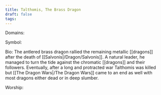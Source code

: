 ```yaml
---
title: Talthomis, The Brass Dragon
draft: false
tags:
---
```

 
Domains:

Symbol:

Bio: The antlered brass dragon rallied the remaining metallic [[dragons]] after the death of [[Salvonis|/Dragon/Salvonis]]. A natural leader, he managed to turn the tide against the chromatic [[dragons]] and their followers. Eventually, after a long and protracted war Talthomis was killed but [[The Dragon Wars|/The Dragon Wars]] came to an end as well with most dragons either dead or in deep slumber. 

Worship: